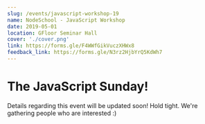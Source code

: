 ```yaml
---
slug: /events/javascript-workshop-19
name: NodeSchool - JavaScript Workshop
date: 2019-05-01
location: GFloor Seminar Hall
cover: './cover.png'
link: https://forms.gle/F4WWfGikVuczXHWx8 
feedback_link: https://forms.gle/N3rz2HjbYrQ5KdWh7
---
```


# The JavaScript Sunday!

Details regarding this event will be updated soon! Hold tight. We're gathering people who are interested :)